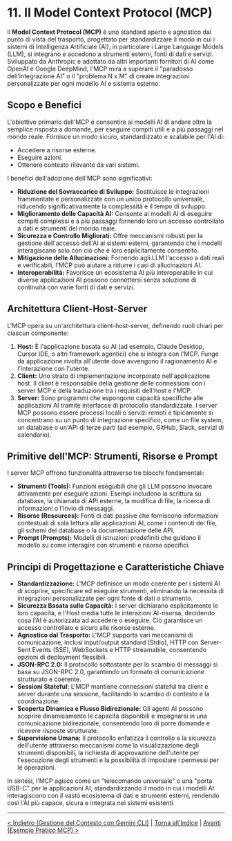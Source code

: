 # 11. Il Model Context Protocol (MCP)

Il **Model Context Protocol (MCP)** è uno standard aperto e agnostico dal punto di vista del trasporto, progettato per standardizzare il modo in cui i sistemi di Intelligenza Artificiale (AI), in particolare i Large Language Models (LLM), si integrano e accedono a strumenti esterni, fonti di dati e servizi. Sviluppato da Anthropic e adottato da altri importanti fornitori di AI come OpenAI e Google DeepMind, l'MCP mira a superare il "paradosso dell'integrazione AI" o il "problema N x M" di creare integrazioni personalizzate per ogni modello AI e sistema esterno.

## Scopo e Benefici

L'obiettivo primario dell'MCP è consentire ai modelli AI di andare oltre la semplice risposta a domande, per eseguire compiti utili e a più passaggi nel mondo reale. Fornisce un modo sicuro, standardizzato e scalabile per l'AI di:

- Accedere a risorse esterne.
- Eseguire azioni.
- Ottenere contesto rilevante da vari sistemi.

I benefici dell'adozione dell'MCP sono significativi:

- **Riduzione del Sovraccarico di Sviluppo:** Sostituisce le integrazioni frammentate e personalizzate con un unico protocollo universale, riducendo significativamente la complessità e il tempo di sviluppo.
- **Miglioramento delle Capacità AI:** Consente ai modelli AI di eseguire compiti complessi e a più passaggi fornendo loro un accesso controllato a dati e strumenti del mondo reale.
- **Sicurezza e Controllo Migliorati:** Offre meccanismi robusti per la gestione dell'accesso dell'AI ai sistemi esterni, garantendo che i modelli interagiscano solo con ciò che è loro esplicitamente consentito.
- **Mitigazione delle Allucinazioni:** Fornendo agli LLM l'accesso a dati reali e verificabili, l'MCP può aiutare a ridurre i casi di allucinazioni AI.
- **Interoperabilità:** Favorisce un ecosistema AI più interoperabile in cui diverse applicazioni AI possono connettersi senza soluzione di continuità con varie fonti di dati e servizi.

## Architettura Client-Host-Server

L'MCP opera su un'architettura client-host-server, definendo ruoli chiari per ciascun componente:

1.  **Host:** È l'applicazione basata su AI (ad esempio, Claude Desktop, Cursor IDE, o altri framework agentici) che si integra con l'MCP. Funge da applicazione rivolta all'utente dove avvengono il ragionamento AI e l'interazione con l'utente.
2.  **Client:** Uno strato di implementazione incorporato nell'applicazione host. Il client è responsabile della gestione delle connessioni con i server MCP e della traduzione tra i requisiti dell'host e l'MCP.
3.  **Server:** Sono programmi che espongono capacità specifiche alle applicazioni AI tramite interfacce di protocollo standardizzate. I server MCP possono essere processi locali o servizi remoti e tipicamente si concentrano su un punto di integrazione specifico, come un file system, un database o un'API di terze parti (ad esempio, GitHub, Slack, servizi di calendario).

## Primitive dell'MCP: Strumenti, Risorse e Prompt

I server MCP offrono funzionalità attraverso tre blocchi fondamentali:

- **Strumenti (Tools):** Funzioni eseguibili che gli LLM possono invocare attivamente per eseguire azioni. Esempi includono la scrittura su database, la chiamata di API esterne, la modifica di file, la ricerca di informazioni o l'invio di messaggi.
- **Risorse (Resources):** Fonti di dati passive che forniscono informazioni contestuali di sola lettura alle applicazioni AI, come i contenuti dei file, gli schemi dei database o la documentazione delle API.
- **Prompt (Prompts):** Modelli di istruzioni predefiniti che guidano il modello su come interagire con strumenti e risorse specifici.

## Principi di Progettazione e Caratteristiche Chiave

- **Standardizzazione:** L'MCP definisce un modo coerente per i sistemi AI di scoprire, specificare ed eseguire strumenti, eliminando la necessità di integrazioni personalizzate per ogni fonte di dati o strumento.
- **Sicurezza Basata sulle Capacità:** I server dichiarano esplicitamente le loro capacità, e l'Host media tutte le interazioni AI-risorsa, decidendo cosa l'AI è autorizzata ad accedere o eseguire. Ciò garantisce un accesso controllato e sicuro alle risorse esterne.
- **Agnostico dal Trasporto:** L'MCP supporta vari meccanismi di comunicazione, inclusi input/output standard (Stdio), HTTP con Server-Sent Events (SSE), WebSockets e HTTP streamabile, consentendo opzioni di deployment flessibili.
- **JSON-RPC 2.0:** Il protocollo sottostante per lo scambio di messaggi si basa su JSON-RPC 2.0, garantendo un formato di comunicazione strutturato e coerente.
- **Sessioni Stateful:** L'MCP mantiene connessioni stateful tra client e server durante una sessione, facilitando lo scambio di contesto e la coordinazione.
- **Scoperta Dinamica e Flusso Bidirezionale:** Gli agenti AI possono scoprire dinamicamente le capacità disponibili e impegnarsi in una comunicazione bidirezionale, consentendo loro di porre domande e ricevere risposte strutturate.
- **Supervisione Umana:** Il protocollo enfatizza il controllo e la sicurezza dell'utente attraverso meccanismi come la visualizzazione degli strumenti disponibili, la richiesta di approvazione dell'utente per l'esecuzione degli strumenti e la possibilità di impostare i permessi per le operazioni.

In sintesi, l'MCP agisce come un "telecomando universale" o una "porta USB-C" per le applicazioni AI, standardizzando il modo in cui i modelli AI interagiscono con il vasto ecosistema di dati e strumenti esterni, rendendo così l'AI più capace, sicura e integrata nei sistemi esistenti.

---

[< Indietro (Gestione del Contesto con Gemini CLI)](./10-gestione-context-con-gemini-cli.md) | [Torna all'Indice](./index.md) | [Avanti (Esempio Pratico MCP) >](./12-esempio-pratico-server-mcp-python.md)
